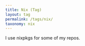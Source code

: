 ```yaml
---
title: Nix (Tag)
layout: tag
permalink: /tags/nix/
taxonomy: nix
---
```


I use nixpkgs for some of my repos.
